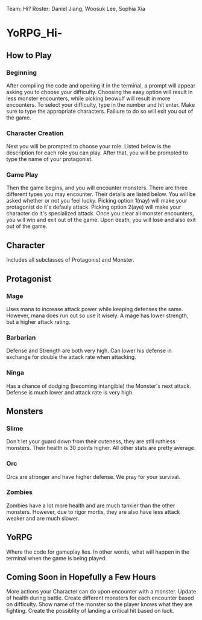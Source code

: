 Team: Hi?
Roster: Daniel Jiang, Woosuk Lee, Sophia Xia

# YoRPG_Hi-

## How to Play
### Beginning
   After compiling the code and opening it in the terminal, a prompt will appear asking you to choose your difficulty. Choosing the easy option will result in less monster encounters, while picking beowulf will result in more encounters. To select your difficulty, type in the number and hit enter. Make sure to type the appropriate characters. Failiure to do so will exit you out of the game.

### Character Creation
   Next you will be prompted to choose your role. Listed below is the description for each role you can play. After that, you will be prompted to type the name of your protagonist.

### Game Play
   Then the game begins, and you will encounter monsters. There are three different types you may encounter. Their details are listed below. You will be asked whether or not you feel lucky. Picking option 1(nay) will make your protagonist do it's defauly attack. Picking option 2(aye) will make your character do it's specialized attack. Once you clear all monster encounters, you will win and exit out of the game. Upon death, you will lose and also exit out of the game.

## Character
Includes all subclasses of Protagonist and Monster.

## Protagonist
### Mage
Uses mana to increase attack power while keeping defenses the same. However, mana does run out so use it wisely. A mage has lower strength, but a higher attack rating.

### Barbarian
Defense and Strength are both very high. Can lower his defense in exchange for double the attack rate when attacking.

### Ninga
Has a chance of dodging (becoming intangible) the Monster's next attack. Defense is much lower and attack rate is very high.

## Monsters
### Slime
Don't let your guard down from their cuteness, they are still ruthless monsters. Their health is 30 points higher. All other stats are pretty average.

### Orc
Orcs are stronger and have higher defense. We pray for your survival.

### Zombies
Zombies have a lot more health and are much tankier than the other monsters. However, due to rigor mortis, they are also have less attack weaker and are much slower.

## YoRPG
Where the code for gameplay lies. In other words, what will happen in the terminal when the game is being played.

## Coming Soon in Hopefully a Few Hours

More actions your Character can do upon encounter with a monster.
Update of health during battle.
Create different monsters for each encounter based on difficulty.
Show name of the monster so the player knows what they are fighting.
Create the possiblity of landing a critical hit based on luck.